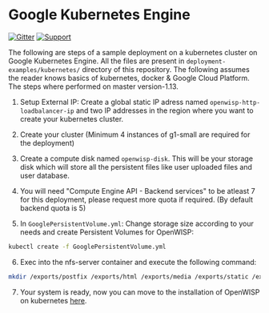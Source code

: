 # Google Kubernetes Engine

[![Gitter](https://img.shields.io/gitter/room/openwisp/general.svg)](https://gitter.im/openwisp/dockerize-openwisp)
[![Support](https://img.shields.io/badge/support-orange.svg)](http://openwisp.org/support.html)

The following are steps of a sample deployment on a kubernetes cluster on Google Kubernetes Engine. All the files are present in `deployment-examples/kubernetes/` directory of this repository.
The following assumes the reader knows basics of kubernetes, docker & Google Cloud Platform.
The steps where performed on master version-1.13.

1. Setup External IP: Create a global static IP adress named `openwisp-http-loadbalancer-ip` and two IP addresses in the region where you want to create your kubernetes cluster.

2. Create your cluster (Minimum 4 instances of g1-small are required for the deployment)

3. Create a compute disk named `openwisp-disk`. This will be your storage disk which will store all the persistent files like user uploaded files and user database.

4. You will need "Compute Engine API - Backend services" to be atleast 7 for this deployment, please request more quota if required. (By default backend quota is 5)

5. In `GooglePersistentVolume.yml`: Change storage size according to your needs and create Persistent Volumes for OpenWISP:

```bash
kubectl create -f GooglePersistentVolume.yml
```

6. Exec into the nfs-server container and execute the following command:

```bash
mkdir /exports/postfix /exports/html /exports/media /exports/static /exports/postgres
```

7. Your system is ready, now you can move to the installation of OpenWISP on kubernetes [here](KUBERNETES.md).
